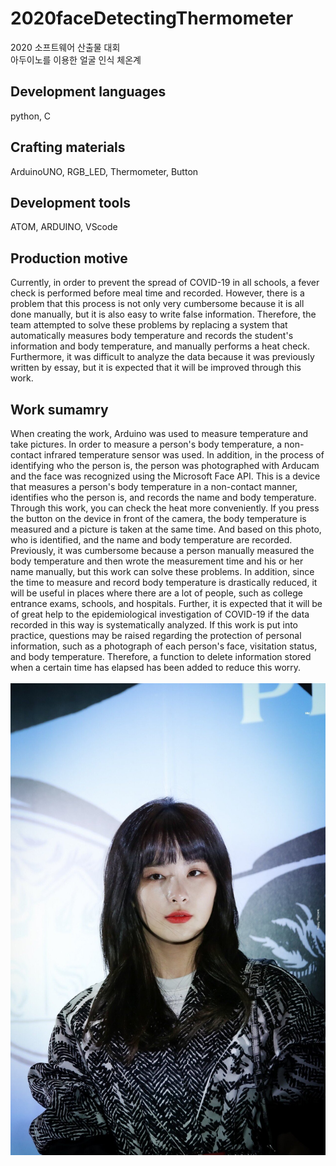 # 2020faceDetectingThermometer
2020 소프트웨어 산출물 대회<br>
아두이노를 이용한 얼굴 인식 체온계<br>
## Development languages
python, C
## Crafting materials
ArduinoUNO, RGB_LED, Thermometer, Button
## Development tools
ATOM, ARDUINO, VScode
## Production motive
Currently, in order to prevent the spread of COVID-19 in all schools, a fever check is performed before meal time and recorded. However, there is a problem that this process is not only very cumbersome because it is all done manually, but it is also easy to write false information. Therefore, the team attempted to solve these problems by replacing a system that automatically measures body temperature and records the student's information and body temperature, and manually performs a heat check. Furthermore, it was difficult to analyze the data because it was previously written by essay, but it is expected that it will be improved through this work.
## Work sumamry
When creating the work, Arduino was used to measure temperature and take pictures. In order to measure a person's body temperature, a non-contact infrared temperature sensor was used. In addition, in the process of identifying who the person is, the person was photographed with Arducam and the face was recognized using the Microsoft Face API.
This is a device that measures a person's body temperature in a non-contact manner, identifies who the person is, and records the name and body temperature. Through this work, you can check the heat more conveniently. If you press the button on the device in front of the camera, the body temperature is measured and a picture is taken at the same time. And based on this photo, who is identified, and the name and body temperature are recorded. Previously, it was cumbersome because a person manually measured the body temperature and then wrote the measurement time and his or her name manually, but this work can solve these problems. In addition, since the time to measure and record body temperature is drastically reduced, it will be useful in places where there are a lot of people, such as college entrance exams, schools, and hospitals. Further, it is expected that it will be of great help to the epidemiological investigation of COVID-19 if the data recorded in this way is systematically analyzed.
If this work is put into practice, questions may be raised regarding the protection of personal information, such as a photograph of each person's face, visitation status, and body temperature. Therefore, a function to delete information stored when a certain time has elapsed has been added to reduce this worry.
<br>
<br>
<img src="https://github.com/KoYejune0302/2020faceDetectingThermometer/blob/main/source/seulgi1.jpg?raw=true">
